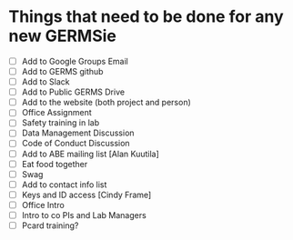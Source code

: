 # Things that need to be done for any new GERMSie

- [ ] Add to Google Groups Email
- [ ] Add to GERMS github
- [ ] Add to Slack
- [ ] Add to Public GERMS Drive
- [ ] Add to the website (both project and person)
- [ ] Office Assignment 
- [ ] Safety training in lab
- [ ] Data Management Discussion
- [ ] Code of Conduct Discussion
- [ ] Add to ABE mailing list [Alan Kuutila]
- [ ] Eat food together
- [ ] Swag
- [ ] Add to contact info list 
- [ ] Keys and ID access [Cindy Frame]
- [ ] Office Intro
- [ ] Intro to co PIs and Lab Managers
- [ ] Pcard training?
